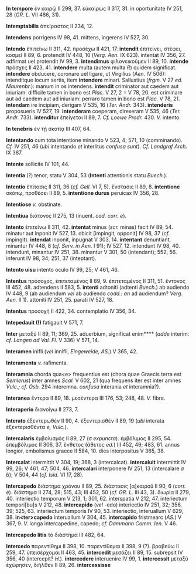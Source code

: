 **In tempore** ἐν καιρῷ II 299, 37. εὐκαίρως II 317, 31. in oportunitate
IV 251, 28 (*GR. L.* VII 486, 31).

**Intemptabilis** ἀπείραστος II 234, 12.

**Intendens** porrigens IV 98, 41. mittens, ingerens IV 527, 30.

**Intendo** ἐπιτείνω II 311, 42. προσέχω II 421, 17. **intendit**
ἐπιτείνει, στέφει, κοσμεῖ II 89, 6. protendit IV 448, 10 (*Verg. Aen.*
IX 623). intentat IV 356, 27. adfirmat uel protendit IV 99, 3.
**intendimus** φιλονεικοῦμεν II 89, 10. **intende** πρόσχες II 423, 41.
**intendere** multa (autem multa *R*) quidem significat. **intendere**
obducere, coronare uel ligare, ut Virgilius (*Aen.* IV 506): intenditque
locum sertis, item **intendere** minari. Sallustius (*frgm.* V 27 *ed.
Maurenbr.*): manum in os intendens. **intendit** criminator aut caedem
aut iniuriam: difficile tamen in bono est *Plac.* V 27, 2 = V 78, 20.
est criminare aut ad caedem aut ad iniuriam: perraro tamen in bono est
*Plac.* V 78, 21. **intendam** ire incipiam, derigam V 535, 16 (*Ter.
Andr.* 343). **intenderis** proposueris IV 527, 19. **intenderam**
coeperam, direxeram V 535, 46 (*Ter. Andr.* 733). **intenditur**
ἐπείγεται II 89, 7. *Cf. Loewe Prodr.* 430. *V.* intento.

**In tenebris** ἐν τῇ σκοτίᾳ III 407, 64.

**Intentando** cum tota intentione minando V 523, 4; 571, 10
(comminando). *Cf.* IV 251, 46 (*ubi* intentando *et* interlitus
*confusa sunt*). *Cf. Landgraf Arch.* IX 387.

**Intente** sollicite IV 101, 44.

**Intentia** (?) tenor, statu V 304, 53 (**Intenti** attentionis statu
*Buech.*).

**Intentio** ἐπίτασις II 311, 36 (*cf. Gell.* VI 7, 5). ἔνστασις II
89, 8. **intentione** σκόπῳ, προθέσει II 89, 5. **intentione durus**
peruicax IV 356, 28.

**Intentiose** *v.* obstinate.

**Intentiua** διάτονος II 275, 13 (inuent. *cod. corr. e*).

**Intento** ἐπιτείνω II 311, 42. **intentat** minus (*scr.* minas) facit
IV 89, 54. minatur aut inponit IV 527, 13. obicit [impingit, opponit]
IV 98, 37 (*cf.* impingit). **intendat** inponit, inpugnat V 303, 14.
**intentant** denuntiant, minantur IV 448, 8 (*cf. Serv. in Aen.* I 91);
IV 527, 12. intendunt IV 98, 40. intendunt, minantur IV 251, 38.
minantur V 301, 50 (intendant); 552, 56. inferunt IV 98, 34; 251, 37
(inteptant).

**Intento uisu** intento oculo IV 99, 25; V 461, 46.

**Intentus** πρόσοχος, ἐπιτεταμένος II 89, 9. ἐπιτεταμένος II 311, 51.
ἔντονος III 452, 48. adtendens II 583, 5. **intenti** adtoniti (adtenti
*Buech.*) ab audiendo IV 448, 9 (ab audiendum *vel* ab audiendo *codd.:
an* ad audiendum? *Verg. Aen.* II 1). attoniti IV 251, 25. parati IV
527, 18.

**Intentus** προσοχή II 422, 34. contemplatio IV 356, 34.

**Intepedauit (!)** fatigauit V 571, 7.

**Inter** μεταξύ II 89, 11; 369, 25. aduerbium, significat enim\*\*\*\*
(*adde* interim: *cf. Langen ad Val. Fl.* V 336) V 571, 14.

**Interamen** inifli (*vel* innifli, *Eingeweide, AS.*) V 365, 42.

**Interamenta** *v.* rafimenta.

**Interamnia** chorda qua\<e\> frequentius est (chora quae Graecis terra
est *Semlerus*) inter amnes *Scal.* V 602, 21 (qua frequens iter est
inter amnes *Vulc.; cf. Osb.* 294 interemna. *confusa* interania *et*
interamnia?).

**Interanea** ἔντερα II 89, 18. μεσέντερα III 176, 53; 248, 48. *V.*
fibra.

**Interaperio** διανοίγω II 273, 7.

**Interato** ἐξεντερωθέν II 90, 4. ἐξεντερισθέν II 89, 19 (*ubi*
interata ἐξεντερισθέντα *e, Vulc.*).

**Intercalaris** ἐμβολισμός II 89, 27 (σ *expuncta*). ἐμβόλιμος II 295,
54. ἐπεμβόλιμος II 306, 37. ἔνθετος (ἄθετος *ed.*) III 452, 49; 483, 61.
annus longior, embolismus graece II 584, 10. dies interpositus V 365,
38.

**Intercalat** intermittit V 304, 19; 368, 3 (intercalcat).
**intercaluit** intermittit IV 99, 26; V 461, 47; 504, 46.
**intercalari** interponere IV 251, 13 (intercalare *a b*); V 504, 44
(*cf. Isid.* VI 17, 28).

**Intercapedo** διάστημα χρόνου II 89, 25. διάστασις [α]καιροῦ II 90,
6 (*corr. e*). διάστημα II 274, 28; 515, 43; III 452, 50 (*cf. GR. L.*
III 43, 3). διωρία II 279, 40. interiectio temporum V 213, 1; 301, 62.
interspatia V 212, 47. interiectum tempori[bu]s V 212, 48.
**intercapido** (*vel* -edo) interiectio IV 251, 32; 356, 39; 525, 63.
interiectum temporis IV 90, 53. interiectio, interuallum V 629, 38.
**in\<ter\>capedo** interuallum V 304, 45. **intercapido** fristmearc
(*AS.*) V 367, 9. *V.* longa intercapedine, capedo; *cf. Dammann Comm.
Ien.* V 46.

**Intercapedo litis** τὸ διάστημα III 482, 64.

**Intercedo** παρεντίθημι II 398, 10. παρεντίθεμαι II 398, 9 (?).
βραβεύω II 259, 47. ὑπεισέρχομαι II 463, 45. **intercedit** μεσάζει II
89, 15. subrepsit IV 356, 40 (intercepit? *H.*). **intercedere**
interuenire IV 99, 1. **intercessit** μεταξὺ ἐχώρησεν, διῆλθεν II 89,
26. **intercessisse**
